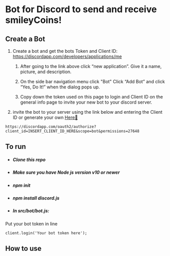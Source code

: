 # Bot for Discord to send and receive smileyCoins!

## Create a Bot

1) Create a bot and get the bots Token and Client ID: https://discordapp.com/developers/applications/me

    1) After going to the link above click “new application”. Give it a name, picture, and description.

    2) On the side bar navigation menu click "Bot" Click “Add Bot” and click “Yes, Do It!” when the dialog pops up.

    3) Copy down the token used on this page to login and Client ID on the general info page to invite your new bot to your discord server.

2) invite the bot to your server using the link below and entering the Client ID or generate your own [Here:link:](https://discordapi.com/permissions.html)

```
https://discordapp.com/oauth2/authorize?client_id=INSERT_CLIENT_ID_HERE&scope=bot&permissions=27648
```

## To run
* ##### Clone this repo
* ##### Make sure you have Node js version v10 or newer
* ##### npm init
* ##### npm install discord.js
* ##### In src/bot/bot.js:
Put your bot token in line
```
client.login('Your bot token here');
```

## How to use
